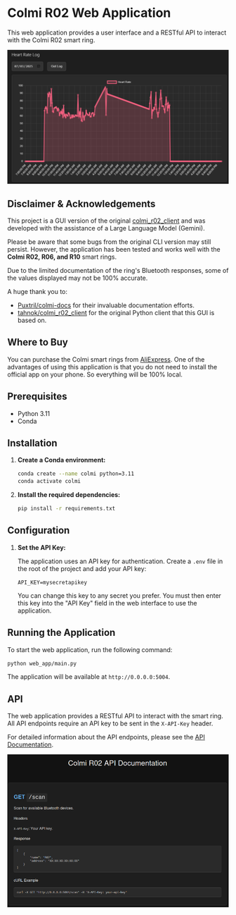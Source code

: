 # Colmi R02 Web Application

This web application provides a user interface and a RESTful API to interact with the Colmi R02 smart ring.

![App Screenshot](images/README/app_screenshot_placeholder.png)



## Disclaimer & Acknowledgements

This project is a GUI version of the original [colmi_r02_client](https://github.com/tahnok/colmi_r02_client) and was developed with the assistance of a Large Language Model (Gemini).

Please be aware that some bugs from the original CLI version may still persist. However, the application has been tested and works well with the **Colmi R02, R06, and R10** smart rings.

Due to the limited documentation of the ring's Bluetooth responses, some of the values displayed may not be 100% accurate.

A huge thank you to:

* [Puxtril/colmi-docs](https://github.com/Puxtril/colmi-docs) for their invaluable documentation efforts.
* [tahnok/colmi_r02_client](https://github.com/tahnok/colmi_r02_client) for the original Python client that this GUI is based on.

## Where to Buy

You can purchase the Colmi smart rings from [AliExpress](https://www.aliexpress.com/). One of the advantages of using this application is that you do not need to install the official app on your phone. So everything will be 100% local.

## Prerequisites

* Python 3.11
* Conda

## Installation

1. **Create a Conda environment:**
   
   ```bash
   conda create --name colmi python=3.11
   conda activate colmi
   ```
2. **Install the required dependencies:**
   
   ```bash
   pip install -r requirements.txt
   ```

## Configuration

1. **Set the API Key:**
   
   The application uses an API key for authentication. Create a `.env` file in the root of the project and add your API key:
   
   ```
   API_KEY=mysecretapikey
   ```
   
   You can change this key to any secret you prefer. You must then enter this key into the "API Key" field in the web interface to use the application.

## Running the Application

To start the web application, run the following command:

```bash
python web_app/main.py
```

The application will be available at `http://0.0.0.0:5004`.

## API

The web application provides a RESTful API to interact with the smart ring. All API endpoints require an API key to be sent in the `X-API-Key` header.

For detailed information about the API endpoints, please see the [API Documentation](docs/webapp_api_docs.html).

![API Screenshot](images/README/api_screenshot_placeholder.png)

